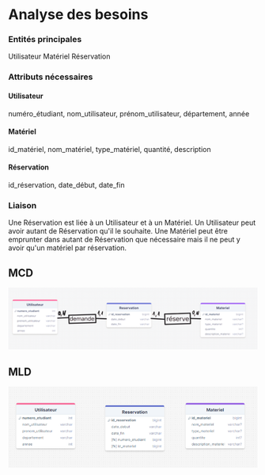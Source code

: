 # Analyse des besoins

### Entités principales
Utilisateur
Matériel
Réservation

### Attributs nécessaires
#### Utilisateur 
numéro_étudiant,
nom_utilisateur,
prénom_utilisateur,
département,
année

#### Matériel
id_matériel,
nom_matériel,
type_matériel,
quantité,
description

#### Réservation
id_réservation,
date_début,
date_fin

### Liaison

Une Réservation est liée à un Utilisateur et à un Matériel.
Un Utilisateur peut avoir autant de Réservation qu'il le souhaite.
Une Matériel peut être emprunter dans autant de Réservation que nécessaire mais il ne peut y avoir qu'un matériel par réservation.

## MCD
![MCD](/Data/MCD.png "MCD")


## MLD
![MLD](/Data/MLD.png "MLD")
